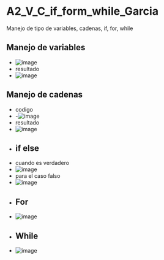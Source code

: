 # A2_V_C_if_form_while_Garcia
Manejo de tipo de variables, cadenas, if, for, while
## Manejo de variables
- ![image](https://github.com/user-attachments/assets/e140affd-df37-490f-9453-1214739cfe96)
- resultado
- ![image](https://github.com/user-attachments/assets/0abd1b3b-8176-48e8-ba5b-1b9cfd99a349)
## Manejo de cadenas
- codigo
- -![image](https://github.com/user-attachments/assets/9dd7cf42-a118-4ec5-8e13-89e8114be763)
- resultado
- ![image](https://github.com/user-attachments/assets/2d918e4f-e60e-4926-b065-9713bed45911)
- ## if else
- cuando es verdadero
- ![image](https://github.com/user-attachments/assets/e56e698d-e2ca-429c-a1d3-e28ebf39030b)
- para el caso falso
- ![image](https://github.com/user-attachments/assets/51e3db67-93f2-4e02-a7d3-231e67012475)
- ## For
- ![image](https://github.com/user-attachments/assets/7753dd65-1919-48a2-ac76-235f36e58e7f)
- ## While
- ![image](https://github.com/user-attachments/assets/97741a6e-3ec4-44ae-a618-d7ce1d112746)





